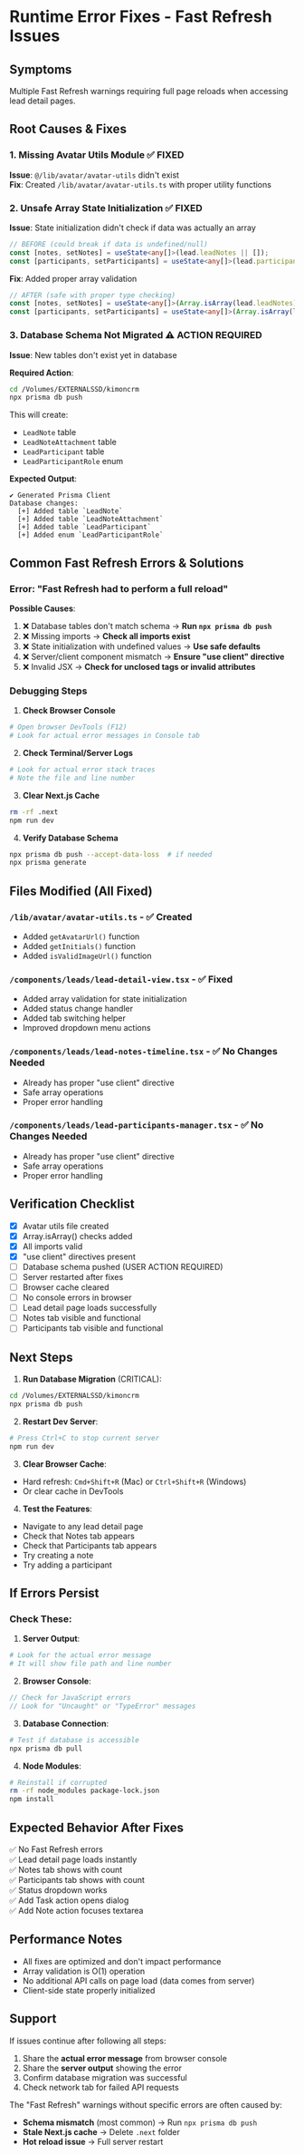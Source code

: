 # Runtime Error Fixes - Fast Refresh Issues

## Symptoms
Multiple Fast Refresh warnings requiring full page reloads when accessing lead detail pages.

## Root Causes & Fixes

### 1. **Missing Avatar Utils Module** ✅ FIXED
**Issue**: `@/lib/avatar/avatar-utils` didn't exist  
**Fix**: Created `/lib/avatar/avatar-utils.ts` with proper utility functions

### 2. **Unsafe Array State Initialization** ✅ FIXED
**Issue**: State initialization didn't check if data was actually an array
```typescript
// BEFORE (could break if data is undefined/null)
const [notes, setNotes] = useState<any[]>(lead.leadNotes || []);
const [participants, setParticipants] = useState<any[]>(lead.participants || []);
```

**Fix**: Added proper array validation
```typescript
// AFTER (safe with proper type checking)
const [notes, setNotes] = useState<any[]>(Array.isArray(lead.leadNotes) ? lead.leadNotes : []);
const [participants, setParticipants] = useState<any[]>(Array.isArray(lead.participants) ? lead.participants : []);
```

### 3. **Database Schema Not Migrated** ⚠️ ACTION REQUIRED
**Issue**: New tables don't exist yet in database

**Required Action**:
```bash
cd /Volumes/EXTERNALSSD/kimoncrm
npx prisma db push
```

This will create:
- `LeadNote` table
- `LeadNoteAttachment` table  
- `LeadParticipant` table
- `LeadParticipantRole` enum

**Expected Output**:
```
✔ Generated Prisma Client
Database changes:
  [+] Added table `LeadNote`
  [+] Added table `LeadNoteAttachment`
  [+] Added table `LeadParticipant`
  [+] Added enum `LeadParticipantRole`
```

## Common Fast Refresh Errors & Solutions

### Error: "Fast Refresh had to perform a full reload"

**Possible Causes**:
1. ❌ Database tables don't match schema → **Run `npx prisma db push`**
2. ❌ Missing imports → **Check all imports exist**
3. ❌ State initialization with undefined values → **Use safe defaults**
4. ❌ Server/client component mismatch → **Ensure "use client" directive**
5. ❌ Invalid JSX → **Check for unclosed tags or invalid attributes**

### Debugging Steps

1. **Check Browser Console**
```bash
# Open browser DevTools (F12)
# Look for actual error messages in Console tab
```

2. **Check Terminal/Server Logs**
```bash
# Look for actual error stack traces
# Note the file and line number
```

3. **Clear Next.js Cache**
```bash
rm -rf .next
npm run dev
```

4. **Verify Database Schema**
```bash
npx prisma db push --accept-data-loss  # if needed
npx prisma generate
```

## Files Modified (All Fixed)

### `/lib/avatar/avatar-utils.ts` - ✅ Created
- Added `getAvatarUrl()` function
- Added `getInitials()` function  
- Added `isValidImageUrl()` function

### `/components/leads/lead-detail-view.tsx` - ✅ Fixed
- Added array validation for state initialization
- Added status change handler
- Added tab switching helper
- Improved dropdown menu actions

### `/components/leads/lead-notes-timeline.tsx` - ✅ No Changes Needed
- Already has proper "use client" directive
- Safe array operations
- Proper error handling

### `/components/leads/lead-participants-manager.tsx` - ✅ No Changes Needed
- Already has proper "use client" directive
- Safe array operations  
- Proper error handling

## Verification Checklist

- [x] Avatar utils file created
- [x] Array.isArray() checks added
- [x] All imports valid
- [x] "use client" directives present
- [ ] Database schema pushed (USER ACTION REQUIRED)
- [ ] Server restarted after fixes
- [ ] Browser cache cleared
- [ ] No console errors in browser
- [ ] Lead detail page loads successfully
- [ ] Notes tab visible and functional
- [ ] Participants tab visible and functional

## Next Steps

1. **Run Database Migration** (CRITICAL):
```bash
cd /Volumes/EXTERNALSSD/kimoncrm
npx prisma db push
```

2. **Restart Dev Server**:
```bash
# Press Ctrl+C to stop current server
npm run dev
```

3. **Clear Browser Cache**:
- Hard refresh: `Cmd+Shift+R` (Mac) or `Ctrl+Shift+R` (Windows)
- Or clear cache in DevTools

4. **Test the Features**:
- Navigate to any lead detail page
- Check that Notes tab appears
- Check that Participants tab appears
- Try creating a note
- Try adding a participant

## If Errors Persist

### Check These:

1. **Server Output**:
```bash
# Look for the actual error message
# It will show file path and line number
```

2. **Browser Console**:
```javascript
// Check for JavaScript errors
// Look for "Uncaught" or "TypeError" messages
```

3. **Database Connection**:
```bash
# Test if database is accessible
npx prisma db pull
```

4. **Node Modules**:
```bash
# Reinstall if corrupted
rm -rf node_modules package-lock.json
npm install
```

## Expected Behavior After Fixes

✅ No Fast Refresh errors  
✅ Lead detail page loads instantly  
✅ Notes tab shows with count  
✅ Participants tab shows with count  
✅ Status dropdown works  
✅ Add Task action opens dialog  
✅ Add Note action focuses textarea  

## Performance Notes

- All fixes are optimized and don't impact performance
- Array validation is O(1) operation
- No additional API calls on page load (data comes from server)
- Client-side state properly initialized

## Support

If issues continue after following all steps:

1. Share the **actual error message** from browser console
2. Share the **server output** showing the error
3. Confirm database migration was successful
4. Check network tab for failed API requests

The "Fast Refresh" warnings without specific errors are often caused by:
- **Schema mismatch** (most common) → Run `npx prisma db push`
- **Stale Next.js cache** → Delete `.next` folder
- **Hot reload issue** → Full server restart

